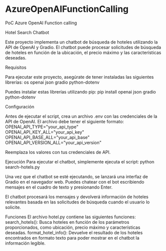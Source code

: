 # AzureOpenAIFunctionCalling
PoC Azure OpenAI Function calling

Hotel Search Chatbot
 
Este proyecto implementa un chatbot de búsqueda de hoteles utilizando la API de OpenAI y Gradio. El chatbot puede procesar solicitudes de búsqueda de hoteles en función de la ubicación, el precio máximo y las características deseadas.

Requisitos
 
Para ejecutar este proyecto, asegúrate de tener instaladas las siguientes librerías:
os
openai
json
gradio
python-dotenv


Puedes instalar estas librerías utilizando pip:
pip install openai json gradio python-dotenv  
 

Configuración
 
Antes de ejecutar el script, crea un archivo .env con las credenciales de la API de OpenAI. El archivo debe tener el siguiente formato:
OPENAI_API_TYPE="your_api_type"  
OPENAI_API_KEY_ALL="your_api_key"  
OPENAI_API_BASE_ALL="your_api_base"  
OPENAI_API_VERSION_ALL="your_api_version"  
 
Reemplaza los valores con tus credenciales de API.


Ejecución
Para ejecutar el chatbot, simplemente ejecuta el script:
python search-hotels.py  
 

Una vez que el chatbot se esté ejecutando, se lanzará una interfaz de Gradio en el navegador web. Puedes chatear con el bot escribiendo mensajes en el cuadro de texto y presionando Enter.

El chatbot procesará los mensajes y devolverá información de hoteles relevantes basada en las solicitudes de búsqueda cuando el usuario lo solicite.

Funciones
El archivo hotel.py contiene las siguientes funciones:
search_hotels(): Busca hoteles en función de los parámetros proporcionados, como ubicación, precio máximo y características deseadas.
format_hotel_info(): Devuelve el resultado de los hoteles encontrados en formato texto para poder mostrar en el chatbot la información legible.
